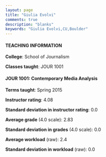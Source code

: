 ```yaml
---
layout: page
title: "Giulia Evolvi" 
comments: true
description: "blanks"
keywords: "Giulia Evolvi,CU,Boulder"
---
```

<head>
<script src="https://ajax.googleapis.com/ajax/libs/jquery/2.1.3/jquery.min.js"></script>
<script src="https://dl.dropboxusercontent.com/s/pc42nxpaw1ea4o9/highcharts.js?dl=0"></script>
<!-- <script src="../assets/js/highcharts.js"></script> -->
<style type="text/css">@font-face {
	font-family: "Bebas Neue";
	src: url(https://www.filehosting.org/file/details/544349/BebasNeue Regular.otf) format("opentype");
	}
	h1.Bebas { 
		font-family: "Bebas Neue", Verdana, Tahoma;
	}
</style>
</head>
	   
#### TEACHING INFORMATION

**College**: School of Journalism

**Classes taught**: JOUR 1001

#### JOUR 1001: Contemporary Media Analysis

**Terms taught**: Spring 2015

**Instructor rating**: 4.08

**Standard deviation in instructor rating**: 0.0

**Average grade** (4.0 scale): 2.83

**Standard deviation in grades** (4.0 scale): 0.0

**Average workload** (raw): 2.4

**Standard deviation in workload** (raw): 0.0

